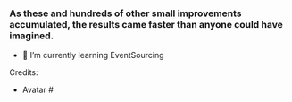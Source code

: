 ### As these and hundreds of other small improvements accumulated, the results came faster than anyone could have imagined.

- 🌱 I’m currently learning EventSourcing


Credits: 
- Avatar 
#[](https://www.vecteezy.com/free-vector/ninja-cat)
